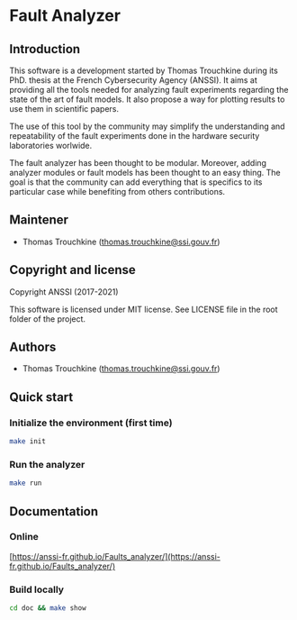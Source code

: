# Fault Analyzer

## Introduction
This software is a development started by Thomas Trouchkine during its PhD.
thesis at the French Cybersecurity Agency (ANSSI). It aims at providing all the
tools needed for analyzing fault experiments regarding the state of the art of
fault models. It also propose a way for plotting results to use them in
scientific papers.

The use of this tool by the community may simplify the understanding and
repeatability of the fault experiments done in the hardware security
laboratories worlwide.

The fault analyzer has been thought to be modular. Moreover, adding analyzer
modules or fault models has been thought to an easy thing. The goal is that the
community can add everything that is specifics to its particular case while
benefiting from others contributions.

## Maintener
- Thomas Trouchkine (thomas.trouchkine@ssi.gouv.fr)

## Copyright and license

Copyright ANSSI (2017-2021)

This software is licensed under MIT license. See LICENSE file in the root folder of the project.

## Authors
- Thomas Trouchkine (thomas.trouchkine@ssi.gouv.fr)

## Quick start

### Initialize the environment (first time)
```sh
make init
```

### Run the analyzer
```sh
make run
```

## Documentation

### Online
[https://anssi-fr.github.io/Faults_analyzer/](https://anssi-fr.github.io/Faults_analyzer/)

### Build locally
```sh
cd doc && make show
```